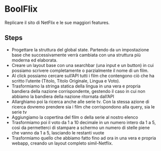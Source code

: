 # BoolFlix

Replicare il sito di NetFlix e le sue maggiori features.

## Steps
- Progettare la struttura del global state. Partendo da un impostazione base che successivamente verrà cambiata con una struttura più moderna ed elaborata.
- Creare un layout base con una searchbar (una input e un button) in cui possiamo scrivere completamente o parzialmente il nome di un film.
- Al click possiamo cercare sull’API tutti i film che contengono ciò che ha scritto l’utente (Titolo, Titolo Originale, Lingua e Voto).
- Trasformiamo la stringa statica della lingua in una vera e propria bandiera della nazione corrispondente, gestendo il caso in cui non abbiamo la bandiera della nazione ritornata dall’API
- Allarghiamo poi la ricerca anche alle serie tv. Con la stessa azione di ricerca dovremo prendere sia i film che corrispondono alla query, sia le serie tv
- Aggiungiamo la copertina del film o della serie al nostro elenco
- Trasformiamo poi il voto da 1 a 10 decimale in un numero intero da 1 a 5, così da permetterci di stampare a schermo un numero di stelle piene che vanno da 1 a 5, lasciando le restanti vuote
- Trasformiamo quello che abbiamo fatto fino ad ora in una vera e propria webapp, creando un layout completo simil-Netflix.


